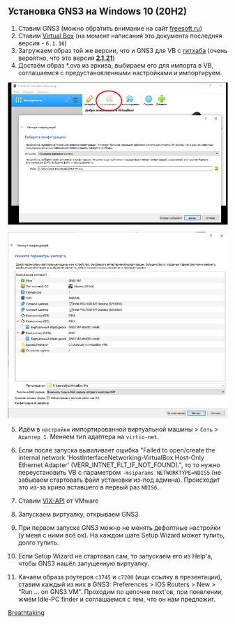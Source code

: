 ## Установка GNS3 на Windows 10 (20H2)


1. Ставим GNS3 (можно обратить внимание на сайт [freesoft.ru](https://freesoft.ru/))
2. Ставим [Virtual Box](https://www.virtualbox.org/wiki/Downloads) (на момент написания это документа последняя версия - `6.1.16`)
3. Загружаем образ той же версии, что и GNS3 для VB с [гитхаба](https://github.com/GNS3/gns3-gui/releases) (очень вероятно, что это версия [__2.1.21__](https://github.com/GNS3/gns3-gui/releases/tag/v2.1.21))
4. Достаём образ *.ova из архива, выбираем его для импорта в VB, соглашаемся с предустановленными настройками и импортируем.

![Import - first step](windows/import.png)

![Import - second step](windows/settings.png)

5. Идём в `настройки` импортированной виртуальной машины > `Сеть` > `Адаптер 1`. Меняем тип адаптера на `virtio-net`.
6. Если после запуска вываливает ошибка "Failed to open/create the internal network 'HostInterfaceNetworking-VirtualBox Host-Only Ethernet Adapter' (VERR_INTNET_FLT_IF_NOT_FOUND).", то
то нужно переустановить VB с параметром `-msiparams NETWORKTYPE=NDIS5` (не забываем стартовать файл установки из-под админа). Происходит это из-за криво вставшего в первый раз `NDIS6`.

7. Ставим [VIX-API](https://my.vmware.com/web/vmware/downloads/details?downloadGroup=PLAYER-1400-VIX1170&productId=687) от VMware
8. Запускаем виртуалку, открываем GNS3.
8. При первом запуске GNS3 можно не менять дефолтные настройки (у меня с ними всё ок). На каждом шаге Setup Wizard может тупить, долго тупить.
9. Если Setup Wizard не стартовал сам, то запускаем его из Help'а, чтобы GNS3 нашёл запущенную виртуалку. 

10. Качаем образа роутеров `c3745` и `c7200` (ищи ссылку в презентации), ставим каждый из них в GNS3: Preferences > IOS Routers > New > "Run ... on GNS3 VM".
Проходим по цепочке next'ов, при появлении, жмём Idle-PC finder и соглашаемся с тем, что он нам предложит.

[Breathtaking](windows/breathtaking.png)
